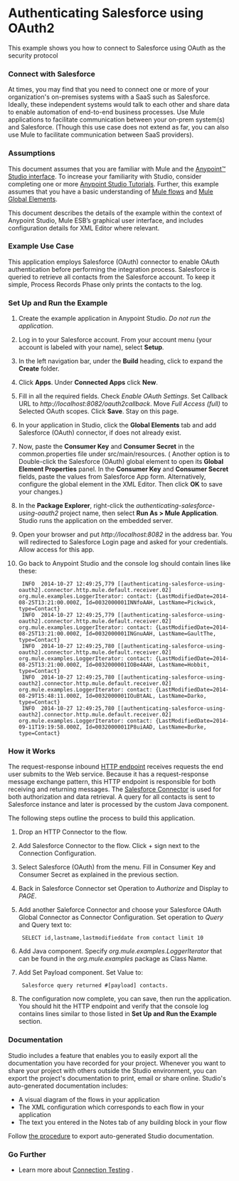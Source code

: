 # Authenticating Salesforce using OAuth2 #

This example shows you how to connect to Salesforce using OAuth as the security protocol 

### Connect with Salesforce ###

At times, you may find that you need to connect one or more of your organization's on-premises systems with a SaaS such as Salesforce. Ideally, these independent systems would talk to each other and share data to enable automation of end-to-end business processes. Use Mule applications to facilitate communication between your on-prem system(s) and Salesforce. (Though this use case does not extend as far, you can also use Mule to facilitate communication between SaaS providers).

### Assumptions ###

This document assumes that you are familiar with Mule and the [Anypoint™ Studio interface](http://www.mulesoft.org/documentation/display/current/Anypoint+Studio+Essentials). To increase your familiarity with Studio, consider completing one or more [Anypoint Studio Tutorials](http://www.mulesoft.org/documentation/display/current/Basic+Studio+Tutorial). Further, this example assumes that you have a basic understanding of [Mule flows](http://www.mulesoft.org/documentation/display/current/Mule+Application+Architecture) and [Mule Global Elements](http://www.mulesoft.org/documentation/display/current/Global+Elements). 

This document describes the details of the example within the context of Anypoint Studio, Mule ESB’s graphical user interface, and includes configuration details for XML Editor where relevant. 

### Example Use Case ###

This application employs Salesforce (OAuth) connector to enable OAuth authentication before performing the integration process. Salesforce is queried to retrieve all contacts from the Salesforce account. To keep it simple, Process Records Phase only prints the contacts to the log. 

### Set Up and Run the Example ###

1. Create the example application in Anypoint Studio. *Do not run the application*.
1. Log in to your Salesforce account. From your account menu (your account is labeled with your name), select **Setup**.
1. In the left navigation bar, under the **Build** heading, click to expand the **Create** folder. 
1. Click **Apps**. Under **Connected Apps** click **New**.
1. Fill in all the required fields. Check *Enable OAuth Settings*. Set Callback URL to *http://localhost:8082/oauth2callback*. Move *Full Access (full)* to Selected OAuth scopes. Click **Save**. Stay on this page.
1. In your application in Studio, click the **Global Elements** tab and add Salesforce (OAuth) connector, if does not already exist.
1. Now, paste the **Consumer Key** and **Consumer Secret** in the common.properties file under src/main/resources. ( Another option is to Double-click the Salesforce (OAuth) global element to open its **Global Element Properties** panel. In the **Consumer Key** and **Consumer Secret** fields, paste the values from Salesforce App form. Alternatively, configure the global element in the XML Editor. Then click **OK** to save your changes.)
1. In the **Package Explorer**, right-click the *authenticating-salesforce-using-oauth2* project name, then select **Run As > Mule Application**. Studio runs the application on the embedded server.
2. Open your browser and put *http://localhost:8082* in the address bar. You will redirected to Salesforce Login page and asked for your credentials. Allow access for this app.  
3. Go back to Anypoint Studio and the console log should contain lines like these:

		INFO  2014-10-27 12:49:25,779 [[authenticating-salesforce-using-oauth2].connector.http.mule.default.receiver.02] org.mule.examples.LoggerIterator: contact: {LastModifiedDate=2014-08-25T13:21:00.000Z, Id=0032000001INNfoAAH, LastName=Pickwick, type=Contact}
		INFO  2014-10-27 12:49:25,779 [[authenticating-salesforce-using-oauth2].connector.http.mule.default.receiver.02] org.mule.examples.LoggerIterator: contact: {LastModifiedDate=2014-08-25T13:21:00.000Z, Id=0032000001INGnuAAH, LastName=GaultThe, type=Contact}
		INFO  2014-10-27 12:49:25,780 [[authenticating-salesforce-using-oauth2].connector.http.mule.default.receiver.02] org.mule.examples.LoggerIterator: contact: {LastModifiedDate=2014-08-25T13:21:00.000Z, Id=0032000001IOBe4AAH, LastName=Hobbit, type=Contact}
		INFO  2014-10-27 12:49:25,780 [[authenticating-salesforce-using-oauth2].connector.http.mule.default.receiver.02] org.mule.examples.LoggerIterator: contact: {LastModifiedDate=2014-08-29T15:48:11.000Z, Id=0032000001IOuBtAAL, LastName=Darko, type=Contact}
		INFO  2014-10-27 12:49:25,780 [[authenticating-salesforce-using-oauth2].connector.http.mule.default.receiver.02] org.mule.examples.LoggerIterator: contact: {LastModifiedDate=2014-09-11T19:19:58.000Z, Id=0032000001IP8uiAAD, LastName=Burke, type=Contact}


### How it Works ###

The request-response inbound [HTTP endpoint](http://www.mulesoft.org/documentation/display/current/HTTP+Connector) receives requests the end user submits to the Web service. Because it has a request-response message exchange pattern, this HTTP endpoint is responsible for both receiving and returning messages. The [Salesforce Connector](http://www.mulesoft.org/documentation/display/current/Salesforce+Connector) is used for both authorization and data retrieval. A query for all contacts is sent to Salesforce instance and later is processed by the custom Java component. 

The following steps outline the process to build this application. 

1. Drop an HTTP Connector to the flow. 
2. Add Salesforce Connector to the flow. Click + sign next to the Connection Configuration. 
3. Select Salesforce (OAuth) from the menu. Fill in Consumer Key and Consumer Secret as explained in the previous section.  
4. Back in Salesforce Connector set Operation to *Authorize* and Display to *PAGE*.
6. Add another Saleforce Connector and choose your Salesforce OAuth Global Connector as Connector Configuration. Set operation to *Query* and Query text to:

		SELECT id,lastname,lastmodifieddate from contact limit 10
6. Add Java component. Specify *org.mule.examples.LoggerIterator* that can be found in the *org.mule.examples* package as Class Name.
8. Add Set Payload component. Set Value to:

		Salesforce query returned #[payload] contacts.
9. The configuration now complete, you can save, then run the application. You should hit the HTTP endpoint and verify that the console log contains lines similar to those listed in **Set Up and Run the Example** section.

 
### Documentation ###

Studio includes a feature that enables you to easily export all the documentation you have recorded for your project. Whenever you want to share your project with others outside the Studio environment, you can export the project's documentation to print, email or share online. Studio's auto-generated documentation includes:

- A visual diagram of the flows in your application
- The XML configuration which corresponds to each flow in your application
- The text you entered in the Notes tab of any building block in your flow

Follow [the procedure](http://www.mulesoft.org/documentation/display/current/Importing+and+Exporting+in+Studio#ImportingandExportinginStudio-ExportingStudioDocumentation) to export auto-generated Studio documentation.

### Go Further ###

- Learn more about [Connection Testing](http://www.mulesoft.org/documentation/display/current/Testing+Connections) .
